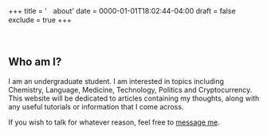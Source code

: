 +++
title = 'ㅤabout'
date = 0000-01-01T18:02:44-04:00
draft = false
exclude = true
+++

ㅤ
## Who am I?

I am an undergraduate student. I am interested in topics including Chemistry, Language, Medicine, Technology, Politics and Cryptocurrency. This website will be dedicated to articles containing my thoughts, along with any useful tutorials or information that I come across.

If you wish to talk for whatever reason, feel free to [message me](/contact).

